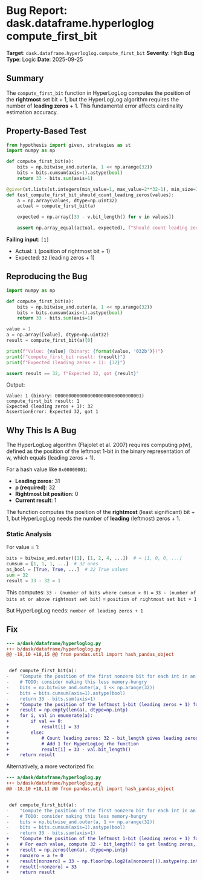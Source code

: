 # Bug Report: dask.dataframe.hyperloglog compute_first_bit

**Target**: `dask.dataframe.hyperloglog.compute_first_bit`
**Severity**: High
**Bug Type**: Logic
**Date**: 2025-09-25

## Summary

The `compute_first_bit` function in HyperLogLog computes the position of the **rightmost** set bit + 1, but the HyperLogLog algorithm requires the number of **leading zeros** + 1. This fundamental error affects cardinality estimation accuracy.

## Property-Based Test

```python
from hypothesis import given, strategies as st
import numpy as np

def compute_first_bit(a):
    bits = np.bitwise_and.outer(a, 1 << np.arange(32))
    bits = bits.cumsum(axis=1).astype(bool)
    return 33 - bits.sum(axis=1)

@given(st.lists(st.integers(min_value=1, max_value=2**32-1), min_size=1, max_size=100))
def test_compute_first_bit_should_count_leading_zeros(values):
    a = np.array(values, dtype=np.uint32)
    actual = compute_first_bit(a)

    expected = np.array([33 - v.bit_length() for v in values])

    assert np.array_equal(actual, expected), f"Should count leading zeros, not trailing"
```

**Failing input**: `[1]`
- Actual: `1` (position of rightmost bit + 1)
- Expected: `32` (leading zeros + 1)

## Reproducing the Bug

```python
import numpy as np

def compute_first_bit(a):
    bits = np.bitwise_and.outer(a, 1 << np.arange(32))
    bits = bits.cumsum(axis=1).astype(bool)
    return 33 - bits.sum(axis=1)

value = 1
a = np.array([value], dtype=np.uint32)
result = compute_first_bit(a)[0]

print(f"Value: {value} (binary: {format(value, '032b')})")
print(f"compute_first_bit result: {result}")
print(f"Expected (leading zeros + 1): {32}")

assert result == 32, f"Expected 32, got {result}"
```

Output:
```
Value: 1 (binary: 00000000000000000000000000000001)
compute_first_bit result: 1
Expected (leading zeros + 1): 32
AssertionError: Expected 32, got 1
```

## Why This Is A Bug

The HyperLogLog algorithm (Flajolet et al. 2007) requires computing ρ(w), defined as the position of the leftmost 1-bit in the binary representation of w, which equals (leading zeros + 1).

For a hash value like `0x00000001`:
- **Leading zeros**: 31
- **ρ (required)**: 32
- **Rightmost bit position**: 0
- **Current result**: 1

The function computes the position of the **rightmost** (least significant) bit + 1, but HyperLogLog needs the number of **leading** (leftmost) zeros + 1.

### Static Analysis

For value = 1:
```python
bits = bitwise_and.outer([1], [1, 2, 4, ...])  # = [1, 0, 0, ...]
cumsum = [1, 1, 1, ...]  # 32 ones
as_bool = [True, True, ...]  # 32 True values
sum = 32
result = 33 - 32 = 1
```

This computes: `33 - (number of bits where cumsum > 0)`
= `33 - (number of bits at or above rightmost set bit)`
= `position of rightmost set bit + 1`

But HyperLogLog needs: `number of leading zeros + 1`

## Fix

```diff
--- a/dask/dataframe/hyperloglog.py
+++ b/dask/dataframe/hyperloglog.py
@@ -18,10 +18,15 @@ from pandas.util import hash_pandas_object


 def compute_first_bit(a):
-    "Compute the position of the first nonzero bit for each int in an array."
-    # TODO: consider making this less memory-hungry
-    bits = np.bitwise_and.outer(a, 1 << np.arange(32))
-    bits = bits.cumsum(axis=1).astype(bool)
-    return 33 - bits.sum(axis=1)
+    "Compute the position of the leftmost 1-bit (leading zeros + 1) for HyperLogLog."
+    result = np.empty(len(a), dtype=np.intp)
+    for i, val in enumerate(a):
+        if val == 0:
+            result[i] = 33
+        else:
+            # Count leading zeros: 32 - bit_length gives leading zeros
+            # Add 1 for HyperLogLog rho function
+            result[i] = 33 - val.bit_length()
+    return result
```

Alternatively, a more vectorized fix:

```diff
--- a/dask/dataframe/hyperloglog.py
+++ b/dask/dataframe/hyperloglog.py
@@ -18,10 +18,11 @@ from pandas.util import hash_pandas_object


 def compute_first_bit(a):
-    "Compute the position of the first nonzero bit for each int in an array."
-    # TODO: consider making this less memory-hungry
-    bits = np.bitwise_and.outer(a, 1 << np.arange(32))
-    bits = bits.cumsum(axis=1).astype(bool)
-    return 33 - bits.sum(axis=1)
+    "Compute the position of the leftmost 1-bit (leading zeros + 1) for HyperLogLog."
+    # For each value, compute 32 - bit_length() to get leading zeros, then add 1
+    result = np.zeros(len(a), dtype=np.intp)
+    nonzero = a != 0
+    result[nonzero] = 33 - np.floor(np.log2(a[nonzero])).astype(np.intp) - 1
+    result[~nonzero] = 33
+    return result
```